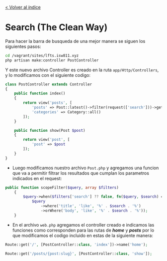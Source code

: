 [< Volver al índice](../index.md)

# Search (The Clean Way)

Para hacer la barra de busqueda de una mejor manera se siguen los siguientes pasos:

```bash
cd /vagrant/sites/lfts.isw811.xyz
php artisan make:controller PostController
```
Y este nuevo archivo Controller es creado en la ruta `app/Http/Controllers`, y lo modificamos con el siguiente codigo:

```php
class PostController extends Controller
{
    public function index()
    {
        return view('posts', [
            'posts' => Post::latest()->filter(request(['search']))->get(),
            'categories' => Category::all()
        ]);
    }

    public function show(Post $post)
    {
        return view('post', [
            'post' => $post
        ]);
    }
}
```
- Luego modificamos nuestro archivo `Post.php` y agregamos una funcion que va a permitir filtrar los resultados que cumplan los parametros indicados en el request:

```php
public function scopeFilter($query, array $filters)
    {
        $query->when($filters['search'] ?? false, fn($query, $search) =>
            $query
                ->where('title', 'like', '%' . $search . '%')
                ->orWhere('body', 'like', '%' . $search . '%'));
    }
```

- En el archivo `web.php` agregamos el controller creado e indicamos las funciones como corresponden para las rutas de ***home*** y ***posts*** por lo que modificamos el codigo incluido en estas de la siguiente manera:

```php
Route::get('/', [PostController::class, 'index'])->name('home');

Route::get('/posts/{post:slug}', [PostController::class, 'show']);
```
